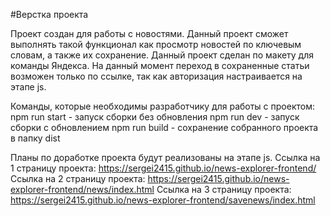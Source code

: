 #Верстка проекта

Проект создан для работы с новостями.
Данный проект сможет выполнять такой функционал как просмотр новостей по ключевым словам, а также их сохранение.
Данный проект сделан по макету для команды Яндекса.
На данный момент переход в сохраненные статьи возможен только по ссылке, так как авторизация настраивается на этапе js.

Команды, которые необходимы разработчику для работы с проектом:
npm run start - запуск сборки без обновления
npm run dev - запуск сборки с обновлением
npm run build - сохранение собранного проекта в папку dist

Планы по доработке проекта будут реализованы на этапе js.
Ссылка на 1 страницу проекта: https://sergei2415.github.io/news-explorer-frontend/
Ссылка на 2 страницу проекта: https://sergei2415.github.io/news-explorer-frontend/news/index.html
Ссылка на 3 страницу проекта: https://sergei2415.github.io/news-explorer-frontend/savenews/index.html

